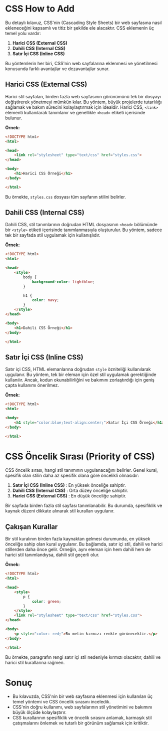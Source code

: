 # CSS How to Add

Bu detaylı kılavuz, CSS'nin (Cascading Style Sheets) bir web sayfasına nasıl ekleneceğini kapsamlı ve titiz bir şekilde ele alacaktır. CSS eklemenin üç temel yolu vardır:

1. **Harici CSS (External CSS)** 
2. **Dahili CSS (Internal CSS)** 
3. **Satır İçi CSS (Inline CSS)** 

Bu yöntemlerin her biri, CSS'nin web sayfalarına eklenmesi ve yönetilmesi konusunda farklı avantajlar ve dezavantajlar sunar.

## Harici CSS (External CSS)

Harici stil sayfaları, birden fazla web sayfasının görünümünü tek bir dosyayı değiştirerek yönetmeyi mümkün kılar. Bu yöntem, büyük projelerde tutarlılığı sağlamak ve bakım sürecini kolaylaştırmak için idealdir. Harici CSS, `<link>` elementi kullanılarak tanımlanır ve genellikle `<head>` etiketi içerisinde bulunur.

**Örnek:** 

```html
<!DOCTYPE html>
<html>

<head>
    <link rel="stylesheet" type="text/css" href="styles.css">
</head>

<body>
    <h1>Harici CSS Örneği</h1>
</body>

</html>
```

Bu örnekte, `styles.css` dosyası tüm sayfanın stilini belirler.

## Dahili CSS (Internal CSS)

Dahili CSS, stil tanımlarının doğrudan HTML dosyasının `<head>` bölümünde bir `<style>` etiketi içerisinde tanımlanmasıyla oluşturulur. Bu yöntem, sadece tek bir sayfada stil uygulamak için kullanışlıdır.

**Örnek:** 

```html
<!DOCTYPE html>
<html>

<head>
    <style>
        body {
            background-color: lightblue;
        }

        h1 {
            color: navy;
        }
    </style>
</head>

<body>
    <h1>Dahili CSS Örneği</h1>
</body>

</html>
```

## Satır İçi CSS (Inline CSS)

Satır içi CSS, HTML elemanlarına doğrudan `style` özniteliği kullanılarak uygulanır. Bu yöntem, tek bir eleman için özel stil uygulamak gerektiğinde kullanılır. Ancak, kodun okunabilirliğini ve bakımını zorlaştırdığı için geniş çapta kullanımı önerilmez.

 **Örnek:** 

```html
<!DOCTYPE html>
<html>

<body>
    <h1 style="color:blue;text-align:center;">Satır İçi CSS Örneği</h1>
</body>

</html>
```

# CSS Öncelik Sırası (Priority of CSS)

CSS öncelik sırası, hangi stil tanımının uygulanacağını belirler. Genel kural, spesifik olan stilin daha az spesifik olana göre öncelikli olmasıdır:

1. **Satır İçi CSS (Inline CSS)** : En yüksek önceliğe sahiptir.
2. **Dahili CSS (Internal CSS)** : Orta düzey önceliğe sahiptir.
3. **Harici CSS (External CSS)** : En düşük önceliğe sahiptir.

Bir sayfada birden fazla stil sayfası tanımlanabilir. Bu durumda, spesifiklik ve kaynak düzeni dikkate alınarak stil kuralları uygulanır.

## Çakışan Kurallar

Bir stil kuralının birden fazla kaynaktan gelmesi durumunda, en yüksek önceliğe sahip olan kural uygulanır. Bu bağlamda, satır içi stil, dahili ve harici stillerden daha önce gelir. Örneğin, aynı eleman için hem dahili hem de harici stil tanımlandıysa, dahili stil geçerli olur.

 **Örnek:** 

```html
<!DOCTYPE html>
<html>

<head>
    <style>
        p {
            color: green;
        }
    </style>
    <link rel="stylesheet" type="text/css" href="styles.css">
</head>

<body>
    <p style="color: red;">Bu metin kırmızı renkte görünecektir.</p>
</body>

</html>
```

Bu örnekte, paragrafın rengi satır içi stil nedeniyle kırmızı olacaktır, dahili ve harici stil kurallarına rağmen.

# Sonuç

- Bu kılavuzda, CSS'nin bir web sayfasına eklenmesi için kullanılan üç temel yöntemi ve CSS öncelik sırasını inceledik. 
- CSS'nin doğru kullanımı, web sayfalarının stil yönetimini ve bakımını büyük ölçüde kolaylaştırır. 
- CSS kurallarının spesifiklik ve öncelik sırasını anlamak, karmaşık stil çatışmalarını önlemek ve tutarlı bir görünüm sağlamak için kritiktir.
